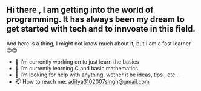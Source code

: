 ## Hi there , I am getting into the world of programming. It has always been my dream to get started with tech and to innvoate in this field.  
And here is a thing, I might not know much about it, but I am a fast learner 😊😊



- 🔭 I’m currently working on to just learn the basics 
- 🌱 I’m currently learning C and basic mathematics
- 🤔 I’m looking for help with anything, wether it be ideas, tips , etc...
- 📫 How to reach me: aditya3102007singh@gmail.com
